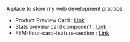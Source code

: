 A place to store my web development practice.

- Product Preview Card : [Link](https://z3zuk.github.io/FEM-Projects/product-preview-card/index.html)
- Stats preview card component : [Link](https://z3zuk.github.io/FEM-Projects/FEM-Stats-Preview-Card-Component/index.html)
- FEM-Four-card-feature-section : [Link](https://z3zuk.github.io/FEM-Projects/FEM-Four-card-feature-section/index.html)
